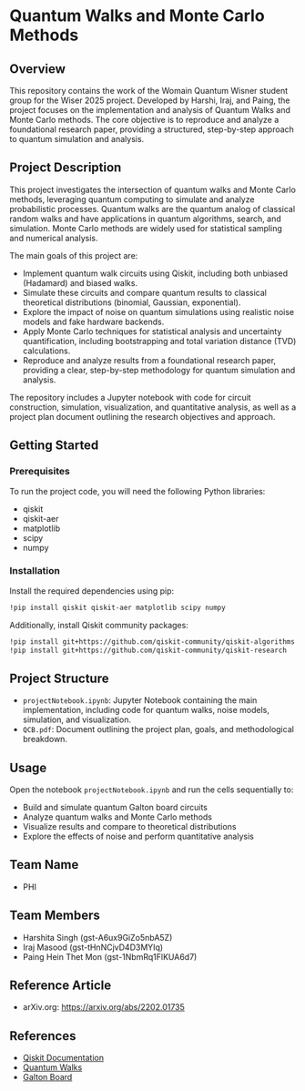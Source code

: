 # Quantum Walks and Monte Carlo Methods

## Overview

This repository contains the work of the Womain Quantum Wisner student group for the Wiser 2025 project. Developed by Harshi, Iraj, and Paing, the project focuses on the implementation and analysis of Quantum Walks and Monte Carlo methods. The core objective is to reproduce and analyze a foundational research paper, providing a structured, step-by-step approach to quantum simulation and analysis.

## Project Description

This project investigates the intersection of quantum walks and Monte Carlo methods, leveraging quantum computing to simulate and analyze probabilistic processes. Quantum walks are the quantum analog of classical random walks and have applications in quantum algorithms, search, and simulation. Monte Carlo methods are widely used for statistical sampling and numerical analysis.

The main goals of this project are:

- Implement quantum walk circuits using Qiskit, including both unbiased (Hadamard) and biased walks.
- Simulate these circuits and compare quantum results to classical theoretical distributions (binomial, Gaussian, exponential).
- Explore the impact of noise on quantum simulations using realistic noise models and fake hardware backends.
- Apply Monte Carlo techniques for statistical analysis and uncertainty quantification, including bootstrapping and total variation distance (TVD) calculations.
- Reproduce and analyze results from a foundational research paper, providing a clear, step-by-step methodology for quantum simulation and analysis.

The repository includes a Jupyter notebook with code for circuit construction, simulation, visualization, and quantitative analysis, as well as a project plan document outlining the research objectives and approach.

## Getting Started

### Prerequisites

To run the project code, you will need the following Python libraries:

- qiskit
- qiskit-aer
- matplotlib
- scipy
- numpy

### Installation

Install the required dependencies using pip:
```bash
!pip install qiskit qiskit-aer matplotlib scipy numpy
```

Additionally, install Qiskit community packages:
```bash
!pip install git+https://github.com/qiskit-community/qiskit-algorithms
!pip install git+https://github.com/qiskit-community/qiskit-research
```

## Project Structure

- `projectNotebook.ipynb`: Jupyter Notebook containing the main implementation, including code for quantum walks, noise models, simulation, and visualization.
- `QCB.pdf`: Document outlining the project plan, goals, and methodological breakdown.

## Usage

Open the notebook `projectNotebook.ipynb` and run the cells sequentially to:

- Build and simulate quantum Galton board circuits
- Analyze quantum walks and Monte Carlo methods
- Visualize results and compare to theoretical distributions
- Explore the effects of noise and perform quantitative analysis

## Team Name 
- PHI

## Team Members

- Harshita Singh (gst-A6ux9GiZo5nbA5Z)
- Iraj Masood (gst-tHnNCjvD4D3MYIq)
- Paing Hein Thet Mon (gst-1NbmRq1FlKUA6d7)

## Reference Article

- arXiv.org: https://arxiv.org/abs/2202.01735


## References

- [Qiskit Documentation](https://qiskit.org/documentation/)
- [Quantum Walks](https://en.wikipedia.org/wiki/Quantum_walk)
- [Galton Board](https://en.wikipedia.org/wiki/Bean_machine)
